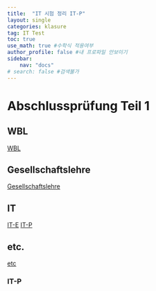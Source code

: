 ```yaml
---
title:  "IT 시험 정리 IT-P"
layout: single
categories: klasure
tag: IT Test
toc: true
use_math: true #수학식 적용여부
author_profile: false #내 프로파일 안보이기
sidebar:
    nav: "docs" 
# search: false #검색불가
---
```


# Abschlussprüfung Teil 1

## WBL
[WBL](https://true85.github.io/WBL/)
## Gesellschaftslehre
[Gesellschaftslehre](https://true85.github.io/Gesellschaftslehre/)
## IT
[IT-E](https://true85.github.io/IT-E/)
[IT-P](https://true85.github.io/IT-P/)
## etc.
[etc](https://true85.github.io/etc/)

### IT-P

#### 

```
```

 